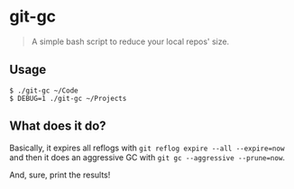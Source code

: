# git-gc

> A simple bash script to reduce your local repos' size.

## Usage

```console
$ ./git-gc ~/Code
$ DEBUG=1 ./git-gc ~/Projects
```

## What does it do?

Basically, it expires all reflogs with `git reflog expire --all --expire=now`
and then it does an aggressive GC with `git gc --aggressive --prune=now`.

And, sure, print the results!
